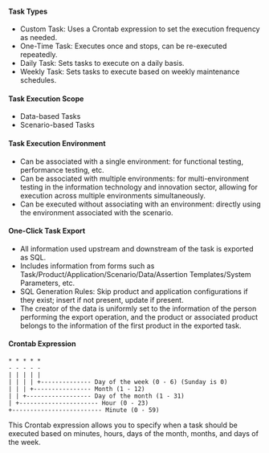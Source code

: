 #### Task Types
- Custom Task: Uses a Crontab expression to set the execution frequency as needed.
- One-Time Task: Executes once and stops, can be re-executed repeatedly.
- Daily Task: Sets tasks to execute on a daily basis.
- Weekly Task: Sets tasks to execute based on weekly maintenance schedules.

#### Task Execution Scope
- Data-based Tasks
- Scenario-based Tasks

#### Task Execution Environment
- Can be associated with a single environment: for functional testing, performance testing, etc.
- Can be associated with multiple environments: for multi-environment testing in the information technology and innovation sector, allowing for execution across multiple environments simultaneously.
- Can be executed without associating with an environment: directly using the environment associated with the scenario.

#### One-Click Task Export
- All information used upstream and downstream of the task is exported as SQL.
- Includes information from forms such as Task/Product/Application/Scenario/Data/Assertion Templates/System Parameters, etc.
- SQL Generation Rules: Skip product and application configurations if they exist; insert if not present, update if present.
- The creator of the data is uniformly set to the information of the person performing the export operation, and the product or associated product belongs to the information of the first product in the exported task.

#### Crontab Expression
```
* * * * *
- - - - -
| | | | |
| | | | +-------------- Day of the week (0 - 6) (Sunday is 0)
| | | +---------------- Month (1 - 12)
| | +------------------ Day of the month (1 - 31)
| +---------------------- Hour (0 - 23)
+------------------------- Minute (0 - 59)
```
This Crontab expression allows you to specify when a task should be executed based on minutes, hours, days of the month, months, and days of the week.
